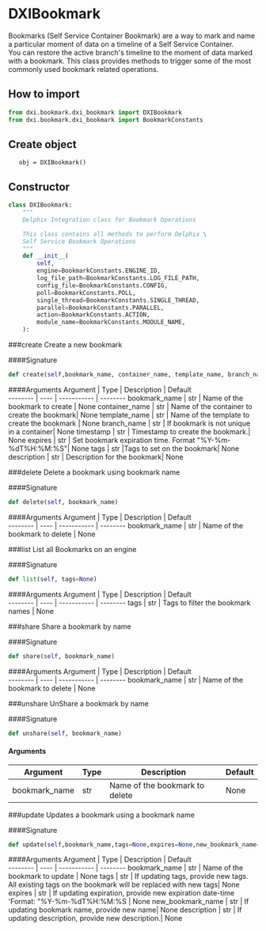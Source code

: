 # DXIBookmark

Bookmarks (Self Service Container Bookmark) are a way to mark and name a particular moment of 
data on a timeline of a Self Service Container.   
You can restore the active branch's timeline to the moment of data marked with a bookmark.
This class provides methods to trigger some of the most commonly used bookmark related operations.


How to import
------------- 
```python
from dxi.bookmark.dxi_bookmark import DXIBookmark
from dxi.bookmark.dxi_bookmark import BookmarkConstants
```

Create object
-------------
```
   obj = DXIBookmark() 
```

Constructor
-------------
```python
class DXIBookmark:
    """
    Delphix Integration class for Bookmark Operations

    This class contains all methods to perform Delphix \
    Self Service Bookmark Operations
    """
    def __init__(
        self,
        engine=BookmarkConstants.ENGINE_ID,
        log_file_path=BookmarkConstants.LOG_FILE_PATH,
        config_file=BookmarkConstants.CONFIG,
        poll=BookmarkConstants.POLL,
        single_thread=BookmarkConstants.SINGLE_THREAD,
        parallel=BookmarkConstants.PARALLEL,
        action=BookmarkConstants.ACTION,
        module_name=BookmarkConstants.MODULE_NAME,
    ):
```
  
###create
Create a new bookmark

####Signature
```python
def create(self,bookmark_name, container_name, template_name, branch_name=None, timestamp=None, expires=None, tags=None, description=None,)
```

####Arguments
Argument | Type | Description | Default    
-------- | ---- | ----------- | -------- 
bookmark_name | str | Name of the bookmark to create | None 
container_name | str | Name of the container to create the bookmark| None 
template_name | str | Name of the template to create the bookmark | None 
branch_name | str | If bookmark is not unique in a container| None 
timestamp | str | Timestamp to create the bookmark.| None 
expires | str | Set bookmark expiration time. Format "%Y-%m-%dT%H:%M:%S"| None 
tags | str |Tags to set on the bookmark| None 
description | str | Description for the bookmark| None 



###delete 
 Delete a bookmark using bookmark name

####Signature
```python
def delete(self, bookmark_name)
```

####Arguments
Argument | Type | Description | Default    
-------- | ---- | ----------- | -------- 
bookmark_name | str | Name of the bookmark to delete | None 

###list 
 List all Bookmarks on an engine

####Signature
```python
def list(self, tags=None)
```

####Arguments
Argument | Type | Description | Default    
-------- | ---- | ----------- | -------- 
tags | str | Tags to filter the bookmark names | None 

###share
Share a bookmark by name

####Signature
```python
def share(self, bookmark_name)
```

####Arguments
Argument | Type | Description | Default    
-------- | ---- | ----------- | -------- 
bookmark_name | str | Name of the bookmark to delete | None 

###unshare
UnShare a bookmark by name

####Signature
```python
def unshare(self, bookmark_name)
```

#### Arguments
Argument | Type | Description | Default    
-------- | ---- | ----------- | -------- 
bookmark_name | str | Name of the bookmark to delete | None 

###update 
Updates a bookmark using a bookmark name

####Signature
```python
def update(self,bookmark_name,tags=None,expires=None,new_bookmark_name=None,description=None,)
```

####Arguments
Argument | Type | Description | Default    
-------- | ---- | ----------- | -------- 
bookmark_name | str | Name of the bookmark to update | None 
tags | str | If updating tags, provide new tags. All existing tags on the bookmark will be replaced with new tags| None 
expires | str | If updating expiration, provide new expiration date-time 'Format: "%Y-%m-%dT%H:%M:%S | None 
new_bookmark_name | str | If updating bookmark name, provide new name| None 
description | str | If updating description, provide new description.| None 